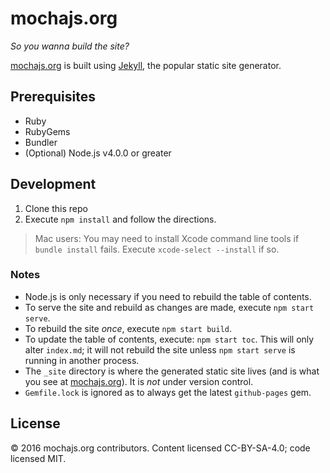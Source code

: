 # mochajs.org

*So you wanna build the site?*

[mochajs.org](https://mochajs.org) is built using [Jekyll](http://jekyllrb.com), the popular static site generator.

## Prerequisites

- Ruby
- RubyGems
- Bundler
- (Optional) Node.js v4.0.0 or greater

## Development

1.  Clone this repo
2.  Execute `npm install` and follow the directions.

> Mac users: You may need to install Xcode command line tools if `bundle install` fails.  Execute `xcode-select --install` if so.

### Notes

- Node.js is only necessary if you need to rebuild the table of contents.
- To serve the site and rebuild as changes are made, execute `npm start serve`.
- To rebuild the site *once*, execute `npm start build`.
- To update the table of contents, execute: `npm start toc`.  This will only alter `index.md`; it will not rebuild the site unless `npm start serve` is running in another process.
- The `_site` directory is where the generated static site lives (and is what you see at [mochajs.org](https://mochajs.org)).  It is *not* under version control.
- `Gemfile.lock` is ignored as to always get the latest `github-pages` gem.

## License

:copyright: 2016 mochajs.org contributors.  Content licensed CC-BY-SA-4.0; code licensed MIT.
